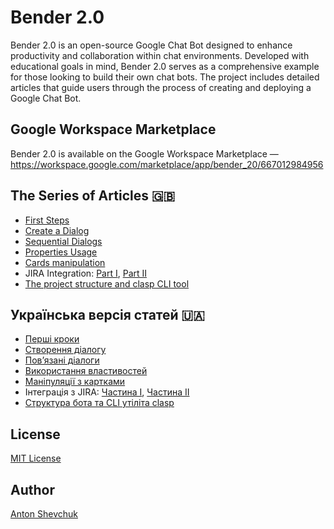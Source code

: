 # Bender 2.0

Bender 2.0 is an open-source Google Chat Bot designed to enhance productivity and collaboration within chat environments. Developed with educational goals in mind, Bender 2.0 serves as a comprehensive example for those looking to build their own chat bots. The project includes detailed articles that guide users through the process of creating and deploying a Google Chat Bot.

## Google Workspace Marketplace

Bender 2.0 is available on the Google Workspace Marketplace — https://workspace.google.com/marketplace/app/bender_20/667012984956

## The Series of Articles 🇬🇧

* [First Steps][1]
* [Create a Dialog][3]
* [Sequential Dialogs][5]
* [Properties Usage][7]
* [Cards manipulation][9] 
* JIRA Integration: [Part I][11], [Part II][13]
* [The project structure and clasp CLI tool][15]

## Українська версія статей 🇺🇦

* [Перші кроки][2]
* [Створення діалогу][4]
* [Пов’язані діалоги][6]
* [Використання властивостей][8]
* [Маніпуляції з картками][10]
* Інтеграція з JIRA: [Частина I][12], [Частина II][14]
* [Структура бота та CLI утіліта clasp][16]

[1]: https://medium.com/@AntonShevchuk/google-chat-bot-first-steps-d051bc67d6b9
[2]: https://anton.shevchuk.name/google/google-chat-bot-first-steps/

[3]: https://medium.com/@AntonShevchuk/google-chat-bot-create-a-dialog-1f397cb2d7cd
[4]: https://anton.shevchuk.name/google/google-chat-bot-create-first-dialog/

[5]: https://medium.com/@AntonShevchuk/google-chat-bot-related-dialogs-9fee9db2ca14
[6]: https://anton.shevchuk.name/google/google-chat-bot-sequential-dialogs/

[7]: https://medium.com/@AntonShevchuk/google-chat-bot-properties-f9eae0d2e277
[8]: https://anton.shevchuk.name/google/google-chat-bot-properties/

[9]: https://medium.com/@AntonShevchuk/google-chat-bot-interaction-and-card-updates-e2d5dc995f78
[10]: https://anton.shevchuk.name/google/google-chat-bot-interactions-and-card-updates/

[11]: https://medium.com/@AntonShevchuk/google-chat-bot-integrate-jira-part-i-ab0c63b98850
[12]: https://anton.shevchuk.name/google/google-chat-bot-jira-integration-part-one/

[13]: https://medium.com/@AntonShevchuk/google-chat-bot-integrate-jira-part-two-5141d7aeca4b
[14]: https://anton.shevchuk.name/google/google-chat-bot-jira-integration-part-two/

[15]: https://medium.com/@AntonShevchuk/google-chat-bot-the-project-structure-and-clasp-cli-tool-fceb468feca0
[16]: https://anton.shevchuk.name/google/google-chat-bot-structure-and-clasp-cli-tool/

## License
 
[MIT License](https://github.com/AntonShevchuk/bender-2.0/blob/main/LICENSE)

## Author

[Anton Shevchuk](https://anton.shevchuk.name/)
